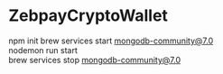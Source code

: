# ZebpayCryptoWallet

npm init
brew services start mongodb-community@7.0  
nodemon run start   
brew services stop mongodb-community@7.0   